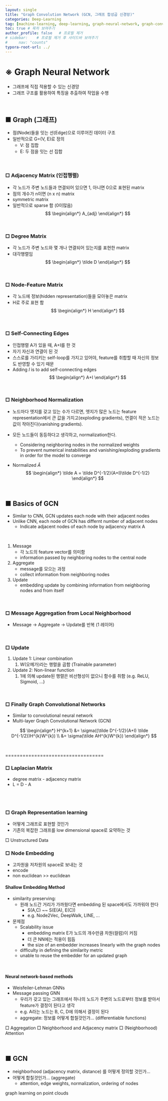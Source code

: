 ```yaml
---
layout: single
title: "Graph Convolution Network (GCN, 그래프 합성곱 신경망)"
categories: Deep-Learning
tag: [machine-learning, deep-learning, graph-neural-network, graph-convolutional-network, gnn, gcn, adjacency-matrix, degree-matrix, self-connecting, neighborhood-normalizatio, node-feature-matrix]
toc: true # 목차 보여주기
author_profile: false   # 프로필 제거
# sidebar:    # 프로필 제거 후 사이드바 보여주기
#     nav: "counts"
typora-root-url: ../
---
```



# ※ Graph Neural Network
- 그래프에 직접 적용할 수 있는 신경망
- 그래프 구조를 활용하여 특징을 추출하여 작업을 수행

<br>

## ■ Graph (그래프)
- 점(Node)들을 잇는 선(Edge)으로 이루어진 데이터 구조
- 일반적으로 G=(V, E)로 정의
  - V: 점 집합
  - E: 두 점을 잇는 선 집합

<br>

### □ Adjacency Matrix (인접행렬)
- 각 노드가 주변 노드들과 연결되어 있으면 1, 아니면 0으로 표현된 matrix
- 점의 개수가 n이면 (n x n) matrix
- symmetric matrix
- 일반적으로 sparse 함 (0이많음)
$$
\begin{align*}
A_{adj}
\end{align*}
$$

<br>

### □ Degree Matrix
- 각 노드가 주변 노드와 몇 개나 연결되어 있는지를 표현한 matrix
- 대각행렬임
$$
\begin{align*}
\tilde D
\end{align*}
$$

<br>

### □ Node-Feature Matrix
- 각 노드에 정보(hidden representation)들을 모아놓은 matrix
- H로 주로 표현 함
$$
\begin{align*}
H
\end{align*}
$$

<br>

### □ Self-Connecting Edges
- 인접행렬 A가 있을 때, A+I를 한 것
- 자기 자신과 연결이 된 것
- 스스로를 가리키는 self-loop를 가지고 있어야, feature를 취합할 때 자신의 정보도 반영할 수 있기 때문
- Adding $I$ is to add self-connecting edges
$$
\begin{align*}
A+I
\end{align*}
$$

<br>

### □ Neighborhood Normalization
- 노드마다 엣지를 갖고 있는 수가 다르면, 엣지가 많은 노드는 feature representation에서 큰 값을 가지고(exploding gradients), 연결이 적은 노드는 값이 작아진다(vanishing gradients).
- 모든 노드들이 동등하다고 생각하고, normalization한다.
  - Considering neighboring nodes in the normalized weights
  - To prevent numerical instabilities and vanishing/exploding gradients in order for the model to converge

- Normalized $\tilde A$
$$
\begin{align*}
\tilde A = \tilde D^{-1/2}(A+I)\tilde D^{-1/2}
\end{align*}
$$

<br>

## ■ Basics of GCN
- Similar to CNN, GCN updates each node with their adjacent nodes
- Unlike CNN, each node of GCN has differnt number of adjacent nodes
  - Indicate adjacent nodes of each node by adjacency matrix A

<br>

1. Message
    - 각 노드의 feature vector를 의미함
    - information passed by neighboring nodes to the central node
2. Aggregate
    - message를 모으는 과정
    - collect information from neighboring nodes
3. Update
    - embedding update by combining information from neighboring nodes and from itself

<br>

### □ Message Aggregation from Local Neighborhood
- Message -> Aggregate -> Update를 반복 (1 레이어)
<!-- 
```py
# e.g.
> V = {1,2,3,4}
> E = {{1,2}, {1,3}, {1,4}, {3,4}}
# 3번 노드를 업데이트 할려면 1번과 4번 노드
``` -->

<br>

### □ Update
1. Update 1: Linear combination
   1. W(오메가)라는 행렬을 곱함 (Trainable parameter)
2. Update 2: Non-linear function
   1. 1에 의해 update된 행렬은 비선형성이 없으니 함수를 취함 (e.g. ReLU, Sigmoid, ...)

<br>

### □ Finally Graph Convolutional Networks
- Similar to convolutional neural network
- Multi-layer Graph Convolutional Network (GCN)

$$
\begin{align*}
H^{k+1} &= \sigma((\tilde D^{-1/2}(A+I) \tilde D^{-1/2})H^{k}W^{k}) \\
&= \sigma(\tilde AH^{k}W^{k})
\end{align*}
$$

<br>

==================================

### □ Laplacian Matrix
- degree matrix - adjacency matrix
- L = D - A

<br>



<br>

### □ Graph Representation learning
- 어떻게 그래프로 표현할 것인가
- 기존의 복잡한 그래프를 low dimensional space로 요약하는 것


□ Unstructured Data

### □ Node Embedding
- 고차원을 저차원의 space로 보내는 것
- encode
- non euclidean >> euclidean

#### Shallow Embedding Method

- similarity preserving:
  - 원래 노드간 거리가 가까웠다면 embedding 된 space에서도 가까워야 한다
    - S(A,C) ~~ S(E(A), E(C))
    - e.g. Node2Vec, DeepWalk, LINE, ...
- 문제점
  - Scalability issue
    - embedding matrix E가 노드의 개수만큼 차원(컬럼)이 커짐
    - 더 큰 NN에는 적용이 힘듬
    - the size of an embedder increases linearly with the graph nodes
  - difficulty in defining the similarity metric
  - unable to reuse the embedder for an updated graph

<br>

#### Neural network-based methods
- Weisfeiler-Lehman GNNs
- Message passing GNN
  - 우리가 갖고 있는 그래프에서 하나의 노드가 주변의 노드로부터 정보를 받아서 feature가 결정이 된다고 생각
  - e.g. A라는 노드는 B, C, D에 의해서 결정이 된다
  - aggregate: 정보를 어떻게 합칠것인가... (differentiable functions)

□ Aggregation
□ Neighborhood and Adjacency matrix
□ (Neighborhood) Attention


<br>

## ■ GCN
- neighborhood (adjacency matrix, distance) 를 어떻게 정의할 것인가...
- 어떻게 합칠것인가... (aggregate)
  - attention, edge weights, normalization, ordering of nodes
  
graph learning on point clouds
